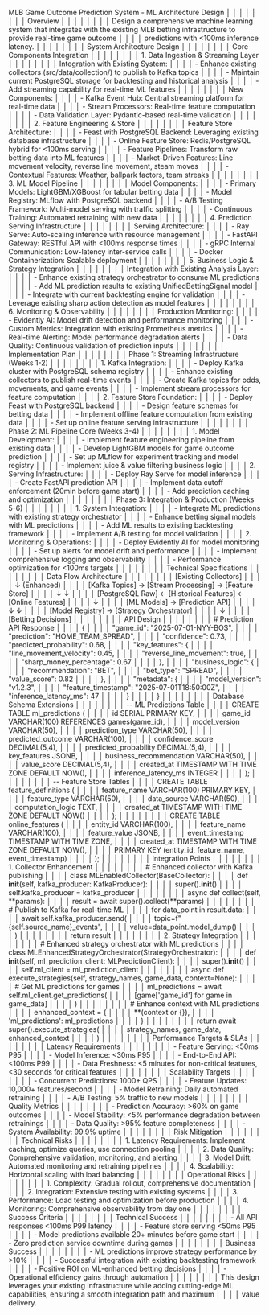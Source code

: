 MLB Game Outcome Prediction System - ML Architecture Design                                                                                    │ │
│ │                                                                                                                                                │ │
│ │ Overview                                                                                                                                       │ │
│ │                                                                                                                                                │ │
│ │ Design a comprehensive machine learning system that integrates with the existing MLB betting infrastructure to provide real-time game outcome  │ │
│ │ predictions with <100ms inference latency.                                                                                                     │ │
│ │                                                                                                                                                │ │
│ │ System Architecture Design                                                                                                                     │ │
│ │                                                                                                                                                │ │
│ │ Core Components Integration                                                                                                                    │ │
│ │                                                                                                                                                │ │
│ │ 1. Data Ingestion & Streaming Layer                                                                                                            │ │
│ │                                                                                                                                                │ │
│ │ Integration with Existing System:                                                                                                              │ │
│ │ - Enhance existing collectors (src/data/collection/) to publish to Kafka topics                                                                │ │
│ │ - Maintain current PostgreSQL storage for backtesting and historical analysis                                                                  │ │
│ │ - Add streaming capability for real-time ML features                                                                                           │ │
│ │                                                                                                                                                │ │
│ │ New Components:                                                                                                                                │ │
│ │ - Kafka Event Hub: Central streaming platform for real-time data                                                                               │ │
│ │ - Stream Processors: Real-time feature computation                                                                                             │ │
│ │ - Data Validation Layer: Pydantic-based real-time validation                                                                                   │ │
│ │                                                                                                                                                │ │
│ │ 2. Feature Engineering & Store                                                                                                                 │ │
│ │                                                                                                                                                │ │
│ │ Feature Store Architecture:                                                                                                                    │ │
│ │ - Feast with PostgreSQL Backend: Leveraging existing database infrastructure                                                                   │ │
│ │ - Online Feature Store: Redis/PostgreSQL hybrid for <100ms serving                                                                             │ │
│ │ - Feature Pipelines: Transform raw betting data into ML features                                                                               │ │
│ │ - Market-Driven Features: Line movement velocity, reverse line movement, steam moves                                                           │ │
│ │ - Contextual Features: Weather, ballpark factors, team streaks                                                                                 │ │
│ │                                                                                                                                                │ │
│ │ 3. ML Model Pipeline                                                                                                                           │ │
│ │                                                                                                                                                │ │
│ │ Model Components:                                                                                                                              │ │
│ │ - Primary Models: LightGBM/XGBoost for tabular betting data                                                                                    │ │
│ │ - Model Registry: MLflow with PostgreSQL backend                                                                                               │ │
│ │ - A/B Testing Framework: Multi-model serving with traffic splitting                                                                            │ │
│ │ - Continuous Training: Automated retraining with new data                                                                                      │ │
│ │                                                                                                                                                │ │
│ │ 4. Prediction Serving Infrastructure                                                                                                           │ │
│ │                                                                                                                                                │ │
│ │ Serving Architecture:                                                                                                                          │ │
│ │ - Ray Serve: Auto-scaling inference with resource management                                                                                   │ │
│ │ - FastAPI Gateway: RESTful API with <100ms response times                                                                                      │ │
│ │ - gRPC Internal Communication: Low-latency inter-service calls                                                                                 │ │
│ │ - Docker Containerization: Scalable deployment                                                                                                 │ │
│ │                                                                                                                                                │ │
│ │ 5. Business Logic & Strategy Integration                                                                                                       │ │
│ │                                                                                                                                                │ │
│ │ Integration with Existing Analysis Layer:                                                                                                      │ │
│ │ - Enhance existing strategy orchestrator to consume ML predictions                                                                             │ │
│ │ - Add ML prediction results to existing UnifiedBettingSignal model                                                                             │ │
│ │ - Integrate with current backtesting engine for validation                                                                                     │ │
│ │ - Leverage existing sharp action detection as model features                                                                                   │ │
│ │                                                                                                                                                │ │
│ │ 6. Monitoring & Observability                                                                                                                  │ │
│ │                                                                                                                                                │ │
│ │ Production Monitoring:                                                                                                                         │ │
│ │ - Evidently AI: Model drift detection and performance monitoring                                                                               │ │
│ │ - Custom Metrics: Integration with existing Prometheus metrics                                                                                 │ │
│ │ - Real-time Alerting: Model performance degradation alerts                                                                                     │ │
│ │ - Data Quality: Continuous validation of prediction inputs                                                                                     │ │
│ │                                                                                                                                                │ │
│ │ Implementation Plan                                                                                                                            │ │
│ │                                                                                                                                                │ │
│ │ Phase 1: Streaming Infrastructure (Weeks 1-2)                                                                                                  │ │
│ │                                                                                                                                                │ │
│ │ 1. Kafka Integration:                                                                                                                          │ │
│ │   - Deploy Kafka cluster with PostgreSQL schema registry                                                                                       │ │
│ │   - Enhance existing collectors to publish real-time events                                                                                    │ │
│ │   - Create Kafka topics for odds, movements, and game events                                                                                   │ │
│ │   - Implement stream processors for feature computation                                                                                        │ │
│ │ 2. Feature Store Foundation:                                                                                                                   │ │
│ │   - Deploy Feast with PostgreSQL backend                                                                                                       │ │
│ │   - Design feature schemas for betting data                                                                                                    │ │
│ │   - Implement offline feature computation from existing data                                                                                   │ │
│ │   - Set up online feature serving infrastructure                                                                                               │ │
│ │                                                                                                                                                │ │
│ │ Phase 2: ML Pipeline Core (Weeks 3-4)                                                                                                          │ │
│ │                                                                                                                                                │ │
│ │ 1. Model Development:                                                                                                                          │ │
│ │   - Implement feature engineering pipeline from existing data                                                                                  │ │
│ │   - Develop LightGBM models for game outcome prediction                                                                                        │ │
│ │   - Set up MLflow for experiment tracking and model registry                                                                                   │ │
│ │   - Implement juice & value filtering business logic                                                                                           │ │
│ │ 2. Serving Infrastructure:                                                                                                                     │ │
│ │   - Deploy Ray Serve for model inference                                                                                                       │ │
│ │   - Create FastAPI prediction API                                                                                                              │ │
│ │   - Implement data cutoff enforcement (20min before game start)                                                                                │ │
│ │   - Add prediction caching and optimization                                                                                                    │ │
│ │                                                                                                                                                │ │
│ │ Phase 3: Integration & Production (Weeks 5-6)                                                                                                  │ │
│ │                                                                                                                                                │ │
│ │ 1. System Integration:                                                                                                                         │ │
│ │   - Integrate ML predictions with existing strategy orchestrator                                                                               │ │
│ │   - Enhance betting signal models with ML predictions                                                                                          │ │
│ │   - Add ML results to existing backtesting framework                                                                                           │ │
│ │   - Implement A/B testing for model validation                                                                                                 │ │
│ │ 2. Monitoring & Operations:                                                                                                                    │ │
│ │   - Deploy Evidently AI for model monitoring                                                                                                   │ │
│ │   - Set up alerts for model drift and performance                                                                                              │ │
│ │   - Implement comprehensive logging and observability                                                                                          │ │
│ │   - Performance optimization for <100ms targets                                                                                                │ │
│ │                                                                                                                                                │ │
│ │ Technical Specifications                                                                                                                       │ │
│ │                                                                                                                                                │ │
│ │ Data Flow Architecture                                                                                                                         │ │
│ │                                                                                                                                                │ │
│ │ [Existing Collectors]                                                                                                                          │ │
│ │     ↓ (Enhanced)                                                                                                                               │ │
│ │ [Kafka Topics] → [Stream Processing] → [Feature Store]                                                                                         │ │
│ │     ↓                                       ↓                                                                                                  │ │
│ │ [PostgreSQL Raw] ← [Historical Features] ← [Online Features]                                                                                   │ │
│ │                                            ↓                                                                                                   │ │
│ │                       [ML Models] → [Prediction API]                                                                                           │ │
│ │                            ↓              ↓                                                                                                    │ │
│ │                    [Model Registry] → [Strategy Orchestrator]                                                                                  │ │
│ │                                           ↓                                                                                                    │ │
│ │                                    [Betting Decisions]                                                                                         │ │
│ │                                                                                                                                                │ │
│ │ API Design                                                                                                                                     │ │
│ │                                                                                                                                                │ │
│ │ # Prediction API Response                                                                                                                      │ │
│ │ {                                                                                                                                              │ │
│ │   "game_id": "2025-07-01-NYY-BOS",                                                                                                             │ │
│ │   "prediction": "HOME_TEAM_SPREAD",                                                                                                            │ │
│ │   "confidence": 0.73,                                                                                                                          │ │
│ │   "predicted_probability": 0.68,                                                                                                               │ │
│ │   "key_features": {                                                                                                                            │ │
│ │     "line_movement_velocity": 0.45,                                                                                                            │ │
│ │     "reverse_line_movement": true,                                                                                                             │ │
│ │     "sharp_money_percentage": 0.67                                                                                                             │ │
│ │   },                                                                                                                                           │ │
│ │   "business_logic": {                                                                                                                          │ │
│ │     "recommendation": "BET",                                                                                                                   │ │
│ │     "bet_type": "SPREAD",                                                                                                                      │ │
│ │     "value_score": 0.82                                                                                                                        │ │
│ │   },                                                                                                                                           │ │
│ │   "metadata": {                                                                                                                                │ │
│ │     "model_version": "v1.2.3",                                                                                                                 │ │
│ │     "feature_timestamp": "2025-07-01T18:50:00Z",                                                                                               │ │
│ │     "inference_latency_ms": 47                                                                                                                 │ │
│ │   }                                                                                                                                            │ │
│ │ }                                                                                                                                              │ │
│ │                                                                                                                                                │ │
│ │ Database Schema Extensions                                                                                                                     │ │
│ │                                                                                                                                                │ │
│ │ -- ML Predictions Table                                                                                                                        │ │
│ │ CREATE TABLE ml_predictions (                                                                                                                  │ │
│ │     id SERIAL PRIMARY KEY,                                                                                                                     │ │
│ │     game_id VARCHAR(100) REFERENCES games(game_id),                                                                                            │ │
│ │     model_version VARCHAR(50),                                                                                                                 │ │
│ │     prediction_type VARCHAR(50),                                                                                                               │ │
│ │     predicted_outcome VARCHAR(100),                                                                                                            │ │
│ │     confidence_score DECIMAL(5,4),                                                                                                             │ │
│ │     predicted_probability DECIMAL(5,4),                                                                                                        │ │
│ │     key_features JSONB,                                                                                                                        │ │
│ │     business_recommendation VARCHAR(50),                                                                                                       │ │
│ │     value_score DECIMAL(5,4),                                                                                                                  │ │
│ │     created_at TIMESTAMP WITH TIME ZONE DEFAULT NOW(),                                                                                         │ │
│ │     inference_latency_ms INTEGER                                                                                                               │ │
│ │ );                                                                                                                                             │ │
│ │                                                                                                                                                │ │
│ │ -- Feature Store Tables                                                                                                                        │ │
│ │ CREATE TABLE feature_definitions (                                                                                                             │ │
│ │     feature_name VARCHAR(100) PRIMARY KEY,                                                                                                     │ │
│ │     feature_type VARCHAR(50),                                                                                                                  │ │
│ │     data_source VARCHAR(50),                                                                                                                   │ │
│ │     computation_logic TEXT,                                                                                                                    │ │
│ │     created_at TIMESTAMP WITH TIME ZONE DEFAULT NOW()                                                                                          │ │
│ │ );                                                                                                                                             │ │
│ │                                                                                                                                                │ │
│ │ CREATE TABLE online_features (                                                                                                                 │ │
│ │     entity_id VARCHAR(100),                                                                                                                    │ │
│ │     feature_name VARCHAR(100),                                                                                                                 │ │
│ │     feature_value JSONB,                                                                                                                       │ │
│ │     event_timestamp TIMESTAMP WITH TIME ZONE,                                                                                                  │ │
│ │     created_at TIMESTAMP WITH TIME ZONE DEFAULT NOW(),                                                                                         │ │
│ │     PRIMARY KEY (entity_id, feature_name, event_timestamp)                                                                                     │ │
│ │ );                                                                                                                                             │ │
│ │                                                                                                                                                │ │
│ │ Integration Points                                                                                                                             │ │
│ │                                                                                                                                                │ │
│ │ 1. Collector Enhancement                                                                                                                       │ │
│ │                                                                                                                                                │ │
│ │ # Enhanced collector with Kafka publishing                                                                                                     │ │
│ │ class MLEnabledCollector(BaseCollector):                                                                                                       │ │
│ │     def __init__(self, kafka_producer: KafkaProducer):                                                                                         │ │
│ │         super().__init__()                                                                                                                     │ │
│ │         self.kafka_producer = kafka_producer                                                                                                   │ │
│ │                                                                                                                                                │ │
│ │     async def collect(self, **params):                                                                                                         │ │
│ │         result = await super().collect(**params)                                                                                               │ │
│ │                                                                                                                                                │ │
│ │         # Publish to Kafka for real-time ML                                                                                                    │ │
│ │         for data_point in result.data:                                                                                                         │ │
│ │             await self.kafka_producer.send(                                                                                                    │ │
│ │                 topic=f"{self.source_name}_events",                                                                                            │ │
│ │                 value=data_point.model_dump()                                                                                                  │ │
│ │             )                                                                                                                                  │ │
│ │                                                                                                                                                │ │
│ │         return result                                                                                                                          │ │
│ │                                                                                                                                                │ │
│ │ 2. Strategy Integration                                                                                                                        │ │
│ │                                                                                                                                                │ │
│ │ # Enhanced strategy orchestrator with ML predictions                                                                                           │ │
│ │ class MLEnhancedStrategyOrchestrator(StrategyOrchestrator):                                                                                    │ │
│ │     def __init__(self, ml_prediction_client: MLPredictionClient):                                                                              │ │
│ │         super().__init__()                                                                                                                     │ │
│ │         self.ml_client = ml_prediction_client                                                                                                  │ │
│ │                                                                                                                                                │ │
│ │     async def execute_strategies(self, strategy_names, game_data, context=None):                                                               │ │
│ │         # Get ML predictions for games                                                                                                         │ │
│ │         ml_predictions = await self.ml_client.get_predictions(                                                                                 │ │
│ │             [game['game_id'] for game in game_data]                                                                                            │ │
│ │         )                                                                                                                                      │ │
│ │                                                                                                                                                │ │
│ │         # Enhance context with ML predictions                                                                                                  │ │
│ │         enhanced_context = {                                                                                                                   │ │
│ │             **(context or {}),                                                                                                                 │ │
│ │             'ml_predictions': ml_predictions                                                                                                   │ │
│ │         }                                                                                                                                      │ │
│ │                                                                                                                                                │ │
│ │         return await super().execute_strategies(                                                                                               │ │
│ │             strategy_names, game_data, enhanced_context                                                                                        │ │
│ │         )                                                                                                                                      │ │
│ │                                                                                                                                                │ │
│ │ Performance Targets & SLAs                                                                                                                     │ │
│ │                                                                                                                                                │ │
│ │ Latency Requirements                                                                                                                           │ │
│ │                                                                                                                                                │ │
│ │ - Feature Serving: <50ms P95                                                                                                                   │ │
│ │ - Model Inference: <30ms P95                                                                                                                   │ │
│ │ - End-to-End API: <100ms P99                                                                                                                   │ │
│ │ - Data Freshness: <5 minutes for non-critical features, <30 seconds for critical features                                                      │ │
│ │                                                                                                                                                │ │
│ │ Scalability Targets                                                                                                                            │ │
│ │                                                                                                                                                │ │
│ │ - Concurrent Predictions: 1000+ QPS                                                                                                            │ │
│ │ - Feature Updates: 10,000+ features/second                                                                                                     │ │
│ │ - Model Retraining: Daily automated retraining                                                                                                 │ │
│ │ - A/B Testing: 5% traffic to new models                                                                                                        │ │
│ │                                                                                                                                                │ │
│ │ Quality Metrics                                                                                                                                │ │
│ │                                                                                                                                                │ │
│ │ - Prediction Accuracy: >60% on game outcomes                                                                                                   │ │
│ │ - Model Stability: <5% performance degradation between retrainings                                                                             │ │
│ │ - Data Quality: >95% feature completeness                                                                                                      │ │
│ │ - System Availability: 99.9% uptime                                                                                                            │ │
│ │                                                                                                                                                │ │
│ │ Risk Mitigation                                                                                                                                │ │
│ │                                                                                                                                                │ │
│ │ Technical Risks                                                                                                                                │ │
│ │                                                                                                                                                │ │
│ │ 1. Latency Requirements: Implement caching, optimize queries, use connection pooling                                                           │ │
│ │ 2. Data Quality: Comprehensive validation, monitoring, and alerting                                                                            │ │
│ │ 3. Model Drift: Automated monitoring and retraining pipelines                                                                                  │ │
│ │ 4. Scalability: Horizontal scaling with load balancing                                                                                         │ │
│ │                                                                                                                                                │ │
│ │ Operational Risks                                                                                                                              │ │
│ │                                                                                                                                                │ │
│ │ 1. Complexity: Gradual rollout, comprehensive documentation                                                                                    │ │
│ │ 2. Integration: Extensive testing with existing systems                                                                                        │ │
│ │ 3. Performance: Load testing and optimization before production                                                                                │ │
│ │ 4. Monitoring: Comprehensive observability from day one                                                                                        │ │
│ │                                                                                                                                                │ │
│ │ Success Criteria                                                                                                                               │ │
│ │                                                                                                                                                │ │
│ │ Technical Success                                                                                                                              │ │
│ │                                                                                                                                                │ │
│ │ - All API responses <100ms P99 latency                                                                                                         │ │
│ │ - Feature store serving <50ms P95                                                                                                              │ │
│ │ - Model predictions available 20+ minutes before game start                                                                                    │ │
│ │ - Zero prediction service downtime during games                                                                                                │ │
│ │                                                                                                                                                │ │
│ │ Business Success                                                                                                                               │ │
│ │                                                                                                                                                │ │
│ │ - ML predictions improve strategy performance by >10%                                                                                          │ │
│ │ - Successful integration with existing backtesting framework                                                                                   │ │
│ │ - Positive ROI on ML-enhanced betting decisions                                                                                                │ │
│ │ - Operational efficiency gains through automation                                                                                              │ │
│ │                                                                                                                                                │ │
│ │ This design leverages your existing infrastructure while adding cutting-edge ML capabilities, ensuring a smooth integration path and maximum   │ │
│ │ value delivery.                        